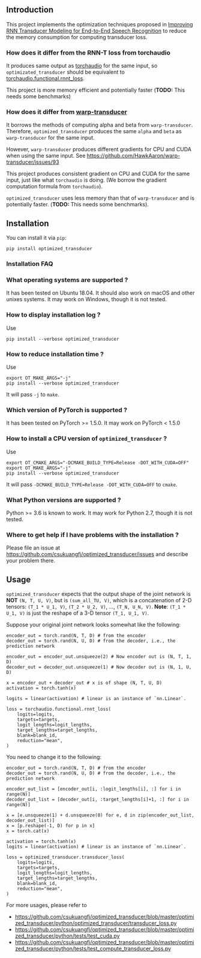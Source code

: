 ## Introduction

This project implements the optimization techniques proposed in
[Improving RNN Transducer Modeling for End-to-End Speech Recognition](https://arxiv.org/abs/1909.12415)
to reduce the memory consumption for computing transducer loss.

### How does it differ from the RNN-T loss from torchaudio


It produces same output as [torchaudio](https://github.com/pytorch/audio)
for the same input, so `optimizated_transducer` should be equivalent to
[torchaudio.functional.rnnt_loss](https://github.com/pytorch/audio/blob/main/torchaudio/functional/functional.py#L1546).

This project is more memory efficient and potentially faster
(**TODO:** This needs some benchmarks)

### How does it differ from [warp-transducer](https://github.com/HawkAaron/warp-transducer)

It borrows the methods of computing alpha and beta from `warp-transducer`. Therefore,
`optimized_transducer` produces the same `alpha` and `beta` as `warp-transducer`
for the same input.


However, `warp-transducer` produces different gradients for CPU and CUDA
when using the same input. See <https://github.com/HawkAaron/warp-transducer/issues/93>

This project produces consistent gradient on CPU and CUDA for the same input, just like
what `torchaudio` is doing. (We borrow the gradient computation formula from `torchaudio`).

`optimized_transducer` uses less memory than that of `warp-transducer` and is potentially
faster. (**TODO:** This needs some benchmarks).

## Installation

You can install it via `pip`:

```
pip install optimized_transducer
```

### Installation FAQ

### What operating systems are supported ?

It has been tested on Ubuntu 18.04. It should also work on macOS and other unixes systems.
It may work on Windows, though it is not tested.

### How to display installation log ?

Use

```
pip install --verbose optimized_transducer
```

### How to reduce installation time ?

Use

```
export OT_MAKE_ARGS="-j"
pip install --verbose optimized_transducer
```

It will pass `-j` to `make`.

### Which version of PyTorch is supported ?

It has been tested on PyTorch >= 1.5.0. It may work on PyTorch < 1.5.0


### How to install a CPU version of `optimized_transducer` ?

Use

```
export OT_CMAKE_ARGS="-DCMAKE_BUILD_TYPE=Release -DOT_WITH_CUDA=OFF"
export OT_MAKE_ARGS="-j"
pip install --verbose optimized_transducer
```

It will pass `-DCMAKE_BUILD_TYPE=Release -DOT_WITH_CUDA=OFF` to `cmake`.

### What Python versions are supported ?

Python >= 3.6 is known to work. It may work for Python 2.7, though it is not tested.

### Where to get help if I have problems with the installation ?

Please file an issue at <https://github.com/csukuangfj/optimized_transducer/issues>
and describe your problem there.

## Usage

`optimized_transducer` expects that the output shape of the joint network is
**NOT** `(N, T, U, V)`, but is `(sum_all_TU, V)`, which is a concatenation
of 2-D tensors: `(T_1 * U_1, V)`, `(T_2 * U_2, V)`, ..., `(T_N, U_N, V)`.
**Note**: `(T_1 * U_1, V)` is just the reshape of a 3-D tensor `(T_1, U_1, V)`.


Suppose your original joint network looks somewhat like the following:

```python3
encoder_out = torch.rand(N, T, D) # from the encoder
decoder_out = torch.rand(N, U, D) # from the decoder, i.e., the prediction network

encoder_out = encoder_out.unsqueeze(2) # Now encoder out is (N, T, 1, D)
decoder_out = decoder_out.unsqueeze(1) # Now decoder out is (N, 1, U, D)

x = encoder_out + decoder_out # x is of shape (N, T, U, D)
activation = torch.tanh(x)

logits = linear(activation) # linear is an instance of `nn.Linear`.

loss = torchaudio.functional.rnnt_loss(
    logits=logits,
    targets=targets,
    logit_lengths=logit_lengths,
    target_lengths=target_lengths,
    blank=blank_id,
    reduction="mean",
)

```

You need to change it to the following:

```python3
encoder_out = torch.rand(N, T, D) # from the encoder
decoder_out = torch.rand(N, U, D) # from the decoder, i.e., the prediction network

encoder_out_list = [encoder_out[i, :logit_lengths[i], :] for i in range(N)]
decoder_out_list = [decoder_out[i, :target_lengths[i]+1, :] for i in range(N)]

x = [e.unsqueeze(1) + d.unsqueeze(0) for e, d in zip(encoder_out_list, decoder_out_list)]
x = [p.reshape(-1, D) for p in x]
x = torch.cat(x)

activation = torch.tanh(x)
logits = linear(activation) # linear is an instance of `nn.Linear`.

loss = optimized_transducer.transducer_loss(
    logits=logits,
    targets=targets,
    logit_lengths=logit_lengths,
    target_lengths=target_lengths,
    blank=blank_id,
    reduction="mean",
)
```

For more usages, please refer to

  - <https://github.com/csukuangfj/optimized_transducer/blob/master/optimized_transducer/python/optimized_transducer/transducer_loss.py>
  - <https://github.com/csukuangfj/optimized_transducer/blob/master/optimized_transducer/python/tests/test_cuda.py>
  - <https://github.com/csukuangfj/optimized_transducer/blob/master/optimized_transducer/python/tests/test_compute_transducer_loss.py>
